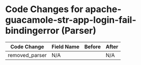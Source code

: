 # Code Changes for apache-guacamole-str-app-login-fail-bindingerror (Parser)

| Code Change | Field Name | Before | After |
|-------------|------------|--------|-------|
| removed_parser | N/A |  | N/A |